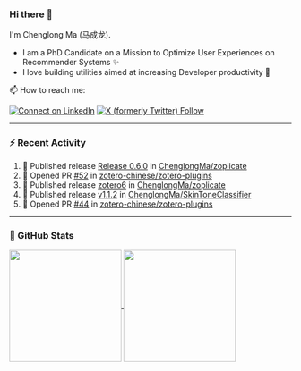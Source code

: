 ### Hi there 👋

I'm Chenglong Ma (马成龙). 

* I am a PhD Candidate on a Mission to Optimize User Experiences on Recommender Systems ✨
* I love building utilities aimed at increasing Developer productivity 💪 

📫 How to reach me:

[![Connect on LinkedIn](https://img.shields.io/badge/--linkedin?label=LinkedIn&logo=LinkedIn&style=social)](https://www.linkedin.com/in/machenglong/)
[![X (formerly Twitter) Follow](https://img.shields.io/twitter/follow/ChenglongM)](https://twitter.com/ChenglongM)

---

### :zap: Recent Activity

<!--START_SECTION:activity-->
1. 🚀 Published release [Release 0.6.0](https://github.com/ChenglongMa/zoplicate/releases/tag/0.6.0) in [ChenglongMa/zoplicate](https://github.com/ChenglongMa/zoplicate)
2. 💪 Opened PR [#52](https://github.com/zotero-chinese/zotero-plugins/pull/52) in [zotero-chinese/zotero-plugins](https://github.com/zotero-chinese/zotero-plugins)
3. 🚀 Published release [zotero6](https://github.com/ChenglongMa/zoplicate/releases/tag/zotero6) in [ChenglongMa/zoplicate](https://github.com/ChenglongMa/zoplicate)
4. 🚀 Published release [v1.1.2](https://github.com/ChenglongMa/SkinToneClassifier/releases/tag/1.1.2) in [ChenglongMa/SkinToneClassifier](https://github.com/ChenglongMa/SkinToneClassifier)
5. 💪 Opened PR [#44](https://github.com/zotero-chinese/zotero-plugins/pull/44) in [zotero-chinese/zotero-plugins](https://github.com/zotero-chinese/zotero-plugins)
<!--END_SECTION:activity-->

---

### 🌱 GitHub Stats

<a href="https://github.com/ChenglongMa#-github-stats">
  <img height=200 align="center" src="https://github-readme-stats.vercel.app/api?username=ChenglongMa" />
</a>
<a href="https://github.com/ChenglongMa#-github-stats">
  <img height=200 align="center" src="https://github-readme-stats.vercel.app/api/top-langs?username=ChenglongMa&layout=compact&langs_count=8&card_width=320" />
</a>


<!--
**ChenglongMa/ChenglongMa** is a ✨ _special_ ✨ repository because its `README.md` (this file) appears on your GitHub profile.

Here are some ideas to get you started:

- 🔭 I’m currently working on ...
- 🌱 I’m currently learning ...
- 👯 I’m looking to collaborate on ...
- 🤔 I’m looking for help with ...
- 💬 Ask me about ...
- 📫 How to reach me: ...
- 😄 Pronouns: ...
- ⚡ Fun fact: ...

![Chenglong's GitHub stats](https://github-readme-stats.vercel.app/api?username=ChenglongMa&show_icons=true&count_private=true)

---

![Top Langs](https://github-readme-stats.vercel.app/api/top-langs/?username=ChenglongMa)

---
-->
